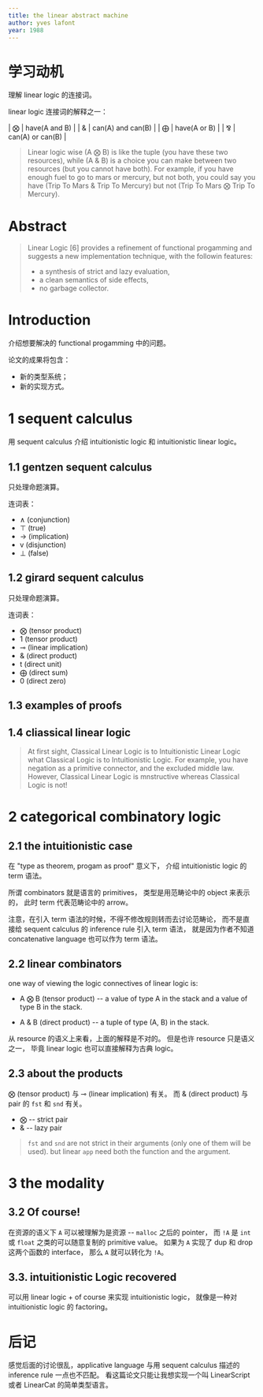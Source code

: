 ```yaml
---
title: the linear abstract machine
author: yves lafont
year: 1988
---
```


# 学习动机

理解 linear logic 的连接词。

linear logic 连接词的解释之一：

| ⨂ | have(A and B)     |
| & | can(A) and can(B) |
| ⨁ | have(A or B)      |
| ⅋ | can(A) or can(B)  |

> Linear logic wise (A ⨂ B) is like the tuple (you have these two
> resources), while (A & B) is a choice you can make between two
> resources (but you cannot have both).  For example, if you have
> enough fuel to go to mars or mercury, but not both, you could say
> you have (Trip To Mars & Trip To Mercury) but not (Trip To Mars ⨂
> Trip To Mercury).

# Abstract

> Linear Logic [6] provides a refinement of functional progamming and
> suggests a new implementation technique, with the followin features:
> - a synthesis of strict and lazy evaluation,
> - a clean semantics of side effects,
> - no garbage collector.

# Introduction

介绍想要解决的 functional progamming 中的问题。

论文的成果将包含：

- 新的类型系统；
- 新的实现方式。

# 1 sequent calculus

用 sequent calculus 介绍
intuitionistic logic 和
intuitionistic linear logic。

## 1.1 gentzen sequent calculus

只处理命题演算。

连词表：

- ∧ (conjunction)
- ⊤ (true)
- -> (implication)
- v (disjunction)
- ⊥ (false)

## 1.2 girard sequent calculus

只处理命题演算。

连词表：

- ⨂ (tensor product)
- 1 (tensor product)
- ⊸ (linear implication)
- & (direct product)
- t (direct unit)
- ⨁ (direct sum)
- 0 (direct zero)

## 1.3 examples of proofs

## 1.4 cliassical linear logic

> At first sight, Classical Linear Logic is to Intuitionistic Linear
> Logic what Classical Logic is to Intuitionistic Logic. For example,
> you have negation as a primitive connector, and the excluded middle
> law. However, Classical Linear Logic is mnstructive whereas
> Classical Logic is not!

# 2 categorical combinatory logic

## 2.1 the intuitionistic case

在 "type as theorem, progam as proof" 意义下，
介绍 intuitionistic logic 的 term 语法。

所谓 combinators 就是语言的 primitives，
类型是用范畴论中的 object 来表示的，
此时 term 代表范畴论中的 arrow。

注意，在引入 term 语法的时候，不得不修改规则转而去讨论范畴论，
而不是直接给 sequent calculus 的 inference rule 引入 term 语法，
就是因为作者不知道 concatenative language 也可以作为 term 语法。

## 2.2 linear combinators

one way of viewing the logic connectives of linear logic is:

- A ⨂ B (tensor product) --
  a value of type A in the stack and a value of type B in the stack.

- A & B (direct product) --
  a tuple of type (A, B) in the stack.

从 resource 的语义上来看，上面的解释是不对的。
但是也许 resource 只是语义之一，
毕竟 linear logic 也可以直接解释为古典 logic。

## 2.3 about the products

⨂ (tensor product) 与 ⊸ (linear implication) 有关。
而 & (direct product) 与 pair 的 `fst` 和 `snd` 有关。

- ⨂ -- strict pair
- & -- lazy pair

> `fst` and `snd` are not strict in their arguments
> (only one of them will be used).
> but linear `app` need both the function and the argument.

# 3 the modality

## 3.2 Of course!

在资源的语义下 `A` 可以被理解为是资源 -- `malloc` 之后的 pointer，
而 `!A` 是 `int` 或 `float` 之类的可以随意复制的 primitive value。
如果为 `A` 实现了 dup 和 drop 这两个函数的 interface，
那么 `A` 就可以转化为 `!A`。

## 3.3. intuitionistic Logic recovered

可以用 linear logic + of course 来实现 intuitionistic logic，
就像是一种对 intuitionistic logic 的 factoring。

# 后记

感觉后面的讨论很乱，applicative language
与用 sequent calculus 描述的 inference rule 一点也不匹配。
看这篇论文只能让我想实现一个叫
LinearScript 或者 LinearCat 的简单类型语言。
